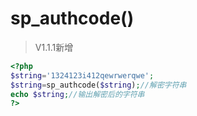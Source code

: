# sp_authcode()

> V1.1.1新增


```php
<?php
$string='1324123i412qewrwerqwe';
$string=sp_authcode($string);//解密字符串
echo $string;//输出解密后的字符串
?>
```

